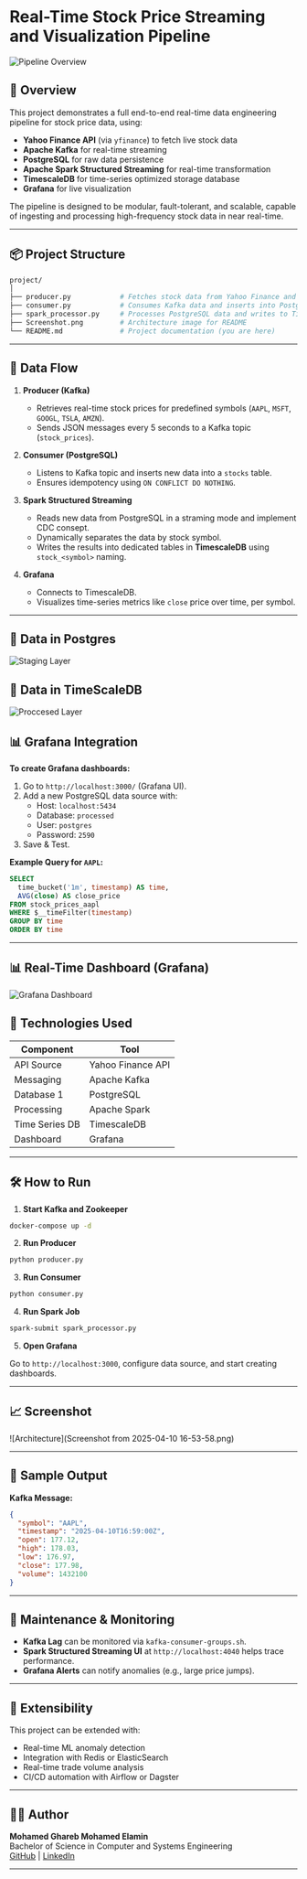
# Real-Time Stock Price Streaming and Visualization Pipeline

![Pipeline Overview](images/Arch.jpeg)

## 📌 Overview

This project demonstrates a full end-to-end real-time data engineering pipeline for stock price data, using:

- **Yahoo Finance API** (via `yfinance`) to fetch live stock data
- **Apache Kafka** for real-time streaming
- **PostgreSQL** for raw data persistence
- **Apache Spark Structured Streaming** for real-time transformation
- **TimescaleDB** for time-series optimized storage database
- **Grafana** for live visualization

The pipeline is designed to be modular, fault-tolerant, and scalable, capable of ingesting and processing high-frequency stock data in near real-time.

---

## 📦 Project Structure

```bash
project/
│
├── producer.py            # Fetches stock data from Yahoo Finance and sends to Kafka
├── consumer.py            # Consumes Kafka data and inserts into PostgreSQL
├── spark_processor.py     # Processes PostgreSQL data and writes to TimescaleDB
├── Screenshot.png         # Architecture image for README
└── README.md              # Project documentation (you are here)
```

---

## 🔄 Data Flow

1. **Producer (Kafka)**
   - Retrieves real-time stock prices for predefined symbols (`AAPL`, `MSFT`, `GOOGL`, `TSLA`, `AMZN`).
   - Sends JSON messages every 5 seconds to a Kafka topic (`stock_prices`).

2. **Consumer (PostgreSQL)**
   - Listens to Kafka topic and inserts new data into a `stocks` table.
   - Ensures idempotency using `ON CONFLICT DO NOTHING`.

3. **Spark Structured Streaming**
   - Reads new data from PostgreSQL in a straming mode and implement CDC consept.
   - Dynamically separates the data by stock symbol.
   - Writes the results into dedicated tables in **TimescaleDB** using `stock_<symbol>` naming.

4. **Grafana**
   - Connects to TimescaleDB.
   - Visualizes time-series metrics like `close` price over time, per symbol.

---
## 🔄 Data in Postgres 
![Staging Layer](images/postgres.png)


## 🔄 Data in TimeScaleDB 
![Proccesed Layer](images/timescaledb.png)

## 📊 Grafana Integration

**To create Grafana dashboards:**



1. Go to `http://localhost:3000/` (Grafana UI).
2. Add a new PostgreSQL data source with:
   - Host: `localhost:5434`
   - Database: `processed`
   - User: `postgres`
   - Password: `2590`
3. Save & Test.

**Example Query for `AAPL`:**

```sql
SELECT
  time_bucket('1m', timestamp) AS time,
  AVG(close) AS close_price
FROM stock_prices_aapl
WHERE $__timeFilter(timestamp)
GROUP BY time
ORDER BY time
```

---

## 📊 Real-Time Dashboard (Grafana)

![Grafana Dashboard](images/Grafana.gif)

## 🧠 Technologies Used

| Component     | Tool             |
|---------------|------------------|
| API Source    | Yahoo Finance API |
| Messaging     | Apache Kafka      |
| Database 1    | PostgreSQL        |
| Processing    | Apache Spark      |
| Time Series DB| TimescaleDB       |
| Dashboard     | Grafana           |

---

## 🛠️ How to Run

1. **Start Kafka and Zookeeper**

```bash
docker-compose up -d
```

2. **Run Producer**

```bash
python producer.py
```

3. **Run Consumer**

```bash
python consumer.py
```

4. **Run Spark Job**

```bash
spark-submit spark_processor.py
```

5. **Open Grafana**

Go to `http://localhost:3000`, configure data source, and start creating dashboards.

---

## 📈 Screenshot

![Architecture](Screenshot from 2025-04-10 16-53-58.png)

---

## 🧪 Sample Output

**Kafka Message:**

```json
{
  "symbol": "AAPL",
  "timestamp": "2025-04-10T16:59:00Z",
  "open": 177.12,
  "high": 178.03,
  "low": 176.97,
  "close": 177.98,
  "volume": 1432100
}
```

---

## 🧹 Maintenance & Monitoring

- **Kafka Lag** can be monitored via `kafka-consumer-groups.sh`.
- **Spark Structured Streaming UI** at `http://localhost:4040` helps trace performance.
- **Grafana Alerts** can notify anomalies (e.g., large price jumps).

---

## 🧩 Extensibility

This project can be extended with:

- Real-time ML anomaly detection
- Integration with Redis or ElasticSearch
- Real-time trade volume analysis
- CI/CD automation with Airflow or Dagster

---

## 👨‍💻 Author

**Mohamed Ghareb Mohamed Elamin**  
Bachelor of Science in Computer and Systems Engineering  
[GitHub](https://github.com/M0hmdghareb) | [LinkedIn](https://www.linkedin.com/in/mahamed-gharib)

---

